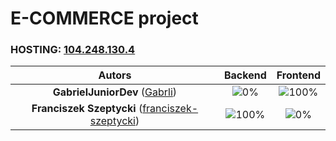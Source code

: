# E-COMMERCE project

### HOSTING: [104.248.130.4](http://104.248.130.4)

| Autors | Backend | Frontend |
| :---: | :---: | :---: |
| **GabrielJuniorDev** ([Gabrli](https://github.com/Gabrli))  | ![0%](https://progress-bar.dev/100)  | ![100%](https://progress-bar.dev/0)  |
| **Franciszek Szeptycki** ([franciszek-szeptycki](https://github.com/franciszek-szeptycki))  | ![100%](https://progress-bar.dev/0)  | ![0%](https://progress-bar.dev/100)  |

